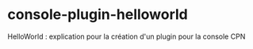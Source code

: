 # console-plugin-helloworld
HelloWorld : explication pour la création d'un plugin pour la console CPN
